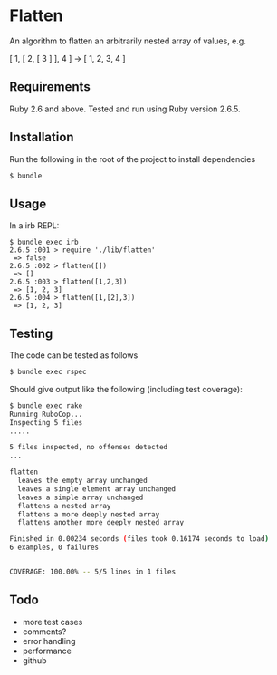 Flatten
=======

An algorithm to flatten an arbitrarily nested array of values, e.g.

[ 1, [ 2, [ 3 ] ], 4 ] -> [ 1, 2, 3, 4 ]

Requirements
------------
Ruby 2.6 and above.
Tested and run using Ruby version 2.6.5.

Installation
------------
Run the following in the root of the project to install dependencies

```sh
$ bundle 
```

Usage
-----

In a irb REPL:

```irb
$ bundle exec irb
2.6.5 :001 > require './lib/flatten'
 => false 
2.6.5 :002 > flatten([])
 => [] 
2.6.5 :003 > flatten([1,2,3])
 => [1, 2, 3] 
2.6.5 :004 > flatten([1,[2],3])
 => [1, 2, 3] 
```

Testing
-------

The code can be tested as follows

```sh
$ bundle exec rspec
```

Should give output like the following (including test coverage):

```sh
$ bundle exec rake
Running RuboCop...
Inspecting 5 files
.....

5 files inspected, no offenses detected
...

flatten
  leaves the empty array unchanged
  leaves a single element array unchanged
  leaves a simple array unchanged
  flattens a nested array
  flattens a more deeply nested array
  flattens another more deeply nested array

Finished in 0.00234 seconds (files took 0.16174 seconds to load)
6 examples, 0 failures


COVERAGE: 100.00% -- 5/5 lines in 1 files
```

Todo
-----
* more test cases
* comments?
* error handling
* performance
* github